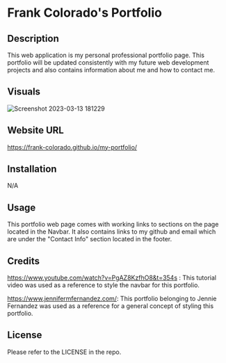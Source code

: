 # Frank Colorado's Portfolio

## Description

This web application is my personal professional portfolio page. This portfolio will be updated consistently with my future web development projects and also contains information about me and how to contact me.

## Visuals

![Screenshot 2023-03-13 181229](https://user-images.githubusercontent.com/123683792/224844416-95843727-ef11-403c-9607-bd78a40ee3ce.png)

## Website URL

https://frank-colorado.github.io/my-portfolio/

## Installation

N/A

## Usage

This portfolio web page comes with working links to sections on the page located in the Navbar. It also contains links to my github and email which are under the "Contact Info" section located in the footer.

## Credits

https://www.youtube.com/watch?v=PgAZ8KzfhO8&t=354s : This tutorial video was used as a reference to style the navbar for this portfolio.

https://www.jennifermfernandez.com/: This portfolio belonging to Jennie Fernandez was used as a reference for a general concept of styling this portfolio.

## License

Please refer to the LICENSE in the repo.
